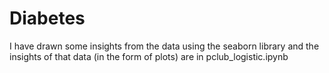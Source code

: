 # Diabetes
I have drawn some insights from the data using the seaborn library and the insights of that data (in the form of plots) are in pclub_logistic.ipynb 
